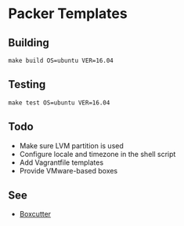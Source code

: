 Packer Templates
================

Building
--------

    make build OS=ubuntu VER=16.04

Testing
-------

    make test OS=ubuntu VER=16.04

Todo
----

* Make sure LVM partition is used
* Configure locale and timezone in the shell script
* Add Vagrantfile templates
* Provide VMware-based boxes

See
---

* [Boxcutter](https://github.com/boxcutter)
